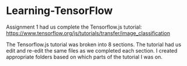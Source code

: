 # Learning-TensorFlow

Assignment 1 had us complete the Tensorflow.js tutorial:
https://www.tensorflow.org/js/tutorials/transfer/image_classification

The Tensorflow.js tutorial was broken into 8 sections. The tutorial had us edit 
and re-edit the same files as we completed each section. I created appropriate folders 
based on which parts of the tutorial I was on.
